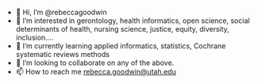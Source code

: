 - 👋 Hi, I’m @rebeccagoodwin
- 👀 I’m interested in gerontology, health informatics, open science, social determinants of health, nursing science, justice, equity, diversity, inclusion....
- 🌱 I’m currently learning applied informatics, statistics, Cochrane systematic reviews methods
- 💞️ I’m looking to collaborate on any of the above.
- 📫 How to reach me rebecca.goodwin@utah.edu

<!---
rebeccagoodwin/rebeccagoodwin is a ✨ special ✨ repository because its `README.md` (this file) appears on your GitHub profile.
You can click the Preview link to take a look at your changes.
--->
